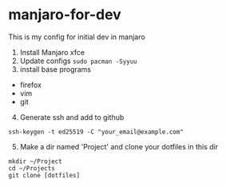 # manjaro-for-dev
This is my config for initial dev in manjaro

1. Install Manjaro xfce
2. Update configs
`sudo pacman -Syyuu`
3. install base programs
- firefox
- vim
- git
4. Generate ssh and add to github
```
ssh-keygen -t ed25519 -C "your_email@example.com"
```

5. Make a dir named 'Project' and clone your dotfiles in this dir
```
mkdir ~/Project
cd ~/Projects
git clone [dotfiles]
```
